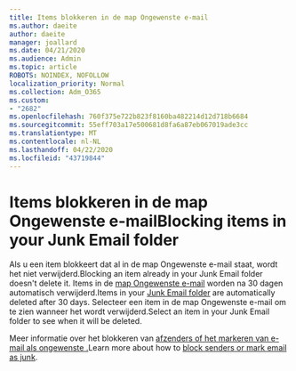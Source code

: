 ```yaml
---
title: Items blokkeren in de map Ongewenste e-mail
ms.author: daeite
author: daeite
manager: joallard
ms.date: 04/21/2020
ms.audience: Admin
ms.topic: article
ROBOTS: NOINDEX, NOFOLLOW
localization_priority: Normal
ms.collection: Adm_O365
ms.custom:
- "2682"
ms.openlocfilehash: 760f375e722b823f8160ba482214d12d718b6684
ms.sourcegitcommit: 55eff703a17e500681d8fa6a87eb067019ade3cc
ms.translationtype: MT
ms.contentlocale: nl-NL
ms.lasthandoff: 04/22/2020
ms.locfileid: "43719844"
---
```

# <a name="blocking-items-in-your-junk-email-folder"></a><span data-ttu-id="4a4cd-102">Items blokkeren in de map Ongewenste e-mail</span><span class="sxs-lookup"><span data-stu-id="4a4cd-102">Blocking items in your Junk Email folder</span></span>

<span data-ttu-id="4a4cd-103">Als u een item blokkeert dat al in de map Ongewenste e-mail staat, wordt het niet verwijderd.</span><span class="sxs-lookup"><span data-stu-id="4a4cd-103">Blocking an item already in your Junk Email folder doesn't delete it.</span></span> <span data-ttu-id="4a4cd-104">Items in de [map Ongewenste e-mail](https://outlook.live.com/mail/junkemail) worden na 30 dagen automatisch verwijderd.</span><span class="sxs-lookup"><span data-stu-id="4a4cd-104">Items in your [Junk Email folder](https://outlook.live.com/mail/junkemail) are automatically deleted after 30 days.</span></span> <span data-ttu-id="4a4cd-105">Selecteer een item in de map Ongewenste e-mail om te zien wanneer het wordt verwijderd.</span><span class="sxs-lookup"><span data-stu-id="4a4cd-105">Select an item in your Junk Email folder to see when it will be deleted.</span></span>

<span data-ttu-id="4a4cd-106">Meer informatie over het blokkeren van [afzenders of het markeren van e-mail als ongewenste .](https://support.office.com/article/a3ece97b-82f8-4a5e-9ac3-e92fa6427ae4)</span><span class="sxs-lookup"><span data-stu-id="4a4cd-106">Learn more about how to [block senders or mark email as junk](https://support.office.com/article/a3ece97b-82f8-4a5e-9ac3-e92fa6427ae4).</span></span>